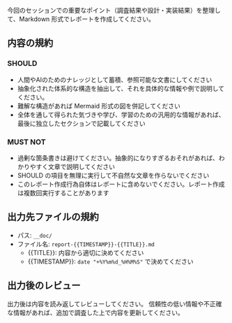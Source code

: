 今回のセッションでの重要なポイント（調査結果や設計・実装結果）を整理して、Markdown 形式でレポートを作成してください。

## 内容の規約

### SHOULD

- 人間やAIのためのナレッジとして蓄積、参照可能な文書にしてください
- 抽象化された体系的な構造を抽出して、それを具体的な情報や例で説明してください。
- 難解な構造があれば Mermaid 形式の図を併記してください
- 全体を通して得られた気づきや学び、学習のための汎用的な情報があれば、最後に独立したセクションで記載してください

### MUST NOT

- 過剰な箇条書きは避けてください。抽象的になりすぎるおそれがあれば、わかりやすく文章で説明してください
- SHOULD の項目を無理に実行して不自然な文章を作らないでください
- このレポート作成行為自体はレポートに含めないでください。レポート作成は複数回実行することがあります

## 出力先ファイルの規約

- パス: `__doc/`
- ファイル名: `report-{{TIMESTAMP}}-{{TITLE}}.md`
  - {{TITLE}}: 内容から適切に決めてください
  - {{TIMESTAMP}}: `date "+%Y%m%d_%H%M%S"` で決めてください

## 出力後のレビュー

出力後は内容を読み返してレビューしてください。
信頼性の低い情報や不正確な情報があれば、追加で調査した上で内容を更新してください。

